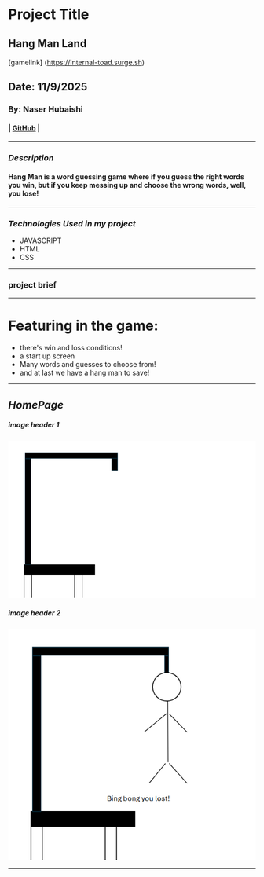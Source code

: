 # Project Title
## Hang Man Land
[gamelink] (https://internal-toad.surge.sh)
## Date: 11/9/2025

### By: Naser Hubaishi

#### | [GitHub](https://github.com/envwx) |
***

### ***Description***
#### Hang Man is a word guessing game where if you guess the right words you win, but if you keep messing up and choose the wrong words, well, you lose!
***

### ***Technologies Used in my project***
* JAVASCRIPT
* HTML
* CSS
***
### project brief

***
# Featuring in the game:
* there's win and loss conditions!
* a start up screen
* Many words and guesses to choose from!
* and at last we have a hang man to save!

***
## ***HomePage***

##### image header 1
![HomePage](/Images/starting.png)

##### image header 2
![Game](/Images/mistake-0.png)
***



